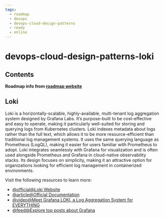 ```yaml
---
tags:
  - roadmap
  - devops
  - devops-cloud-design-patterns
  - ready
  - online
---
```


# devops-cloud-design-patterns-loki

## Contents

__Roadmap info from [roadmap website](https://roadmap.sh/devops/loki@w2eCgBC-ydMHSxh7LMti8)__

## Loki

Loki is a horizontally-scalable, highly-available, multi-tenant log aggregation system designed by Grafana Labs. It’s purpose-built to be cost-effective and easy to operate, making it particularly well-suited for storing and querying logs from Kubernetes clusters. Loki indexes metadata about logs rather than the full text, which allows it to be more resource-efficient than traditional log management systems. It uses the same querying language as Prometheus (LogQL), making it easier for users familiar with Prometheus to adopt. Loki integrates seamlessly with Grafana for visualization and is often used alongside Prometheus and Grafana in cloud-native observability stacks. Its design focuses on simplicity, making it an attractive option for organizations looking for efficient log management in containerized environments.

Visit the following resources to learn more:

* [@official@Loki Website](https://grafana.com/oss/loki/)
* [@article@Official Documentation](https://grafana.com/docs/loki/latest/?pg=oss-loki&plcmt=quick-links)
* [@video@Meet Grafana LOKI, a Log Aggregation System for EVERYTHING](https://www.youtube.com/watch?v=h_GGd7HfKQ8)
* [@feed@Explore top posts about Grafana](https://app.daily.dev/tags/grafana?ref=roadmapsh)
